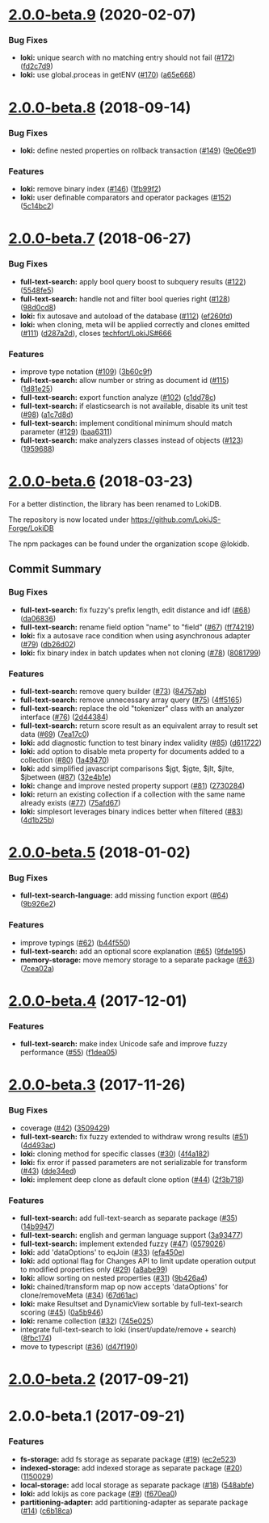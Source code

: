 <a name="2.0.0-beta.9"></a>
# [2.0.0-beta.9](https://github.com/LokiJS-Forge/LokiDB/compare/2.0.0-beta.8...2.0.0-beta.9) (2020-02-07)


### Bug Fixes

* **loki:** unique search with no matching entry should not fail ([#172](https://github.com/LokiJS-Forge/LokiDB/issues/172)) ([fd2c7d9](https://github.com/LokiJS-Forge/LokiDB/commit/fd2c7d9))
* **loki:** use global.proceas in getENV ([#170](https://github.com/LokiJS-Forge/LokiDB/issues/170)) ([a65e668](https://github.com/LokiJS-Forge/LokiDB/commit/a65e668))


<a name="2.0.0-beta.8"></a>
# [2.0.0-beta.8](https://github.com/LokiJS-Forge/LokiDB/compare/2.0.0-beta.7...2.0.0-beta.8) (2018-09-14)


### Bug Fixes

* **loki:** define nested properties on rollback transaction ([#149](https://github.com/LokiJS-Forge/LokiDB/issues/149)) ([9e06e91](https://github.com/LokiJS-Forge/LokiDB/commit/9e06e91))


### Features

* **loki:** remove binary index  ([#146](https://github.com/LokiJS-Forge/LokiDB/issues/146)) ([1fb99f2](https://github.com/LokiJS-Forge/LokiDB/commit/1fb99f2))
* **loki:** user definable comparators and operator packages ([#152](https://github.com/LokiJS-Forge/LokiDB/issues/152)) ([5c14bc2](https://github.com/LokiJS-Forge/LokiDB/commit/5c14bc2))


<a name="2.0.0-beta.7"></a>
# [2.0.0-beta.7](https://github.com/LokiJS-Forge/LokiDB/compare/2.0.0-beta.6...2.0.0-beta.7) (2018-06-27)


### Bug Fixes

* **full-text-search:** apply bool query boost to subquery results ([#122](https://github.com/LokiJS-Forge/LokiDB/issues/122)) ([5548fe5](https://github.com/LokiJS-Forge/LokiDB/commit/5548fe5))
* **full-text-search:** handle not and filter bool queries right ([#128](https://github.com/LokiJS-Forge/LokiDB/issues/128)) ([98d0cd8](https://github.com/LokiJS-Forge/LokiDB/commit/98d0cd8))
* **loki:** fix autosave and autoload of the database ([#112](https://github.com/LokiJS-Forge/LokiDB/issues/112)) ([ef260fd](https://github.com/LokiJS-Forge/LokiDB/commit/ef260fd))
* **loki:** when cloning, meta will be applied correctly and clones emitted ([#111](https://github.com/LokiJS-Forge/LokiDB/issues/111)) ([d287a2d](https://github.com/LokiJS-Forge/LokiDB/commit/d287a2d)), closes [techfort/LokiJS#666](https://github.com/techfort/LokiJS/issues/666)


### Features

* improve type notation ([#109](https://github.com/LokiJS-Forge/LokiDB/issues/109)) ([3b60c9f](https://github.com/LokiJS-Forge/LokiDB/commit/3b60c9f))
* **full-text-search:** allow number or string as document id ([#115](https://github.com/LokiJS-Forge/LokiDB/issues/115)) ([1d81e25](https://github.com/LokiJS-Forge/LokiDB/commit/1d81e25))
* **full-text-search:** export function analyze ([#102](https://github.com/LokiJS-Forge/LokiDB/issues/102)) ([c1dd78c](https://github.com/LokiJS-Forge/LokiDB/commit/c1dd78c))
* **full-text-search:** if elasticsearch is not available, disable its unit test ([#98](https://github.com/LokiJS-Forge/LokiDB/issues/98)) ([a1c7d8d](https://github.com/LokiJS-Forge/LokiDB/commit/a1c7d8d))
* **full-text-search:** implement conditional minimum should match parameter ([#129](https://github.com/LokiJS-Forge/LokiDB/issues/129)) ([baa6311](https://github.com/LokiJS-Forge/LokiDB/commit/baa6311))
* **full-text-search:** make analyzers classes instead of objects ([#123](https://github.com/LokiJS-Forge/LokiDB/issues/123)) ([1959688](https://github.com/LokiJS-Forge/LokiDB/commit/1959688))


<a name="2.0.0-beta.6"></a>
# [2.0.0-beta.6](https://github.com/LokiJS-Forge/LokiDB/compare/2.0.0-beta.5...2.0.0-beta.6) (2018-03-23)

For a better distinction, the library has been renamed to LokiDB.

The repository is now located under https://github.com/LokiJS-Forge/LokiDB

The npm packages can be found under the organization scope @lokidb.


## Commit Summary
### Bug Fixes

* **full-text-search:** fix fuzzy's prefix length, edit distance and idf ([#68](https://github.com/LokiJS-Forge/LokiDB/issues/68)) ([da06836](https://github.com/LokiJS-Forge/LokiDB/commit/da06836))
* **full-text-search:** rename field option "name" to "field" ([#67](https://github.com/LokiJS-Forge/LokiDB/issues/67)) ([ff74219](https://github.com/LokiJS-Forge/LokiDB/commit/ff74219))
* **loki:** fix a autosave race condition when using asynchronous adapter ([#79](https://github.com/LokiJS-Forge/LokiDB/issues/79)) ([db26d02](https://github.com/LokiJS-Forge/LokiDB/commit/db26d02))
* **loki:** fix binary index in batch updates when not cloning ([#78](https://github.com/LokiJS-Forge/LokiDB/issues/78)) ([8081799](https://github.com/LokiJS-Forge/LokiDB/commit/8081799))


### Features

* **full-text-search:** remove query builder ([#73](https://github.com/LokiJS-Forge/LokiDB/issues/73)) ([84757ab](https://github.com/LokiJS-Forge/LokiDB/commit/84757ab))
* **full-text-search:** remove unnecessary array query ([#75](https://github.com/LokiJS-Forge/LokiDB/issues/75)) ([4ff5165](https://github.com/LokiJS-Forge/LokiDB/commit/4ff5165))
* **full-text-search:** replace the old "tokenizer" class with an analyzer interface ([#76](https://github.com/LokiJS-Forge/LokiDB/issues/76)) ([2d44384](https://github.com/LokiJS-Forge/LokiDB/commit/2d44384))
* **full-text-search:** return score result as an equivalent array to result set data ([#69](https://github.com/LokiJS-Forge/LokiDB/issues/69)) ([7ea17c0](https://github.com/LokiJS-Forge/LokiDB/commit/7ea17c0))
* **loki:** add diagnostic function to test binary index validity ([#85](https://github.com/LokiJS-Forge/LokiDB/issues/85)) ([d611722](https://github.com/LokiJS-Forge/LokiDB/commit/d611722))
* **loki:** add option to disable meta property for documents added to a collection ([#80](https://github.com/LokiJS-Forge/LokiDB/issues/80)) ([1a49470](https://github.com/LokiJS-Forge/LokiDB/commit/1a49470))
* **loki:** add simplified javascript comparisons $jgt, $jgte, $jlt, $jlte, $jbetween ([#87](https://github.com/LokiJS-Forge/LokiDB/issues/87)) ([32e4b1e](https://github.com/LokiJS-Forge/LokiDB/commit/32e4b1e))
* **loki:** change and improve nested property support ([#81](https://github.com/LokiJS-Forge/LokiDB/issues/81)) ([2730284](https://github.com/LokiJS-Forge/LokiDB/commit/2730284))
* **loki:** return an existing collection if a collection with the same name already exists ([#77](https://github.com/LokiJS-Forge/LokiDB/issues/77)) ([75afd67](https://github.com/LokiJS-Forge/LokiDB/commit/75afd67))
* **loki:** simplesort leverages binary indices better when filtered ([#83](https://github.com/LokiJS-Forge/LokiDB/issues/83)) ([4d1b25b](https://github.com/LokiJS-Forge/LokiDB/commit/4d1b25b))


<a name="2.0.0-beta.5"></a>
# [2.0.0-beta.5](https://github.com/LokiJS-Forge/LokiJS2/compare/2.0.0-beta.4...2.0.0-beta.5) (2018-01-02)


### Bug Fixes

* **full-text-search-language:** add missing function export ([#64](https://github.com/LokiJS-Forge/LokiJS2/issues/64)) ([9b926e2](https://github.com/LokiJS-Forge/LokiJS2/commit/9b926e2))


### Features

* improve typings ([#62](https://github.com/LokiJS-Forge/LokiJS2/issues/62)) ([b44f550](https://github.com/LokiJS-Forge/LokiJS2/commit/b44f550))
* **full-text-search:** add an optional score explanation ([#65](https://github.com/LokiJS-Forge/LokiJS2/issues/65)) ([9fde195](https://github.com/LokiJS-Forge/LokiJS2/commit/9fde195))
* **memory-storage:** move memory storage to a separate package ([#63](https://github.com/LokiJS-Forge/LokiJS2/issues/63)) ([7cea02a](https://github.com/LokiJS-Forge/LokiJS2/commit/7cea02a))


<a name="2.0.0-beta.4"></a>
# [2.0.0-beta.4](https://github.com/LokiJS-Forge/LokiJS2/compare/2.0.0-beta.3...2.0.0-beta.4) (2017-12-01)


### Features

* **full-text-search:** make index Unicode safe and improve fuzzy performance ([#55](https://github.com/LokiJS-Forge/LokiJS2/issues/55)) ([f1dea05](https://github.com/LokiJS-Forge/LokiJS2/commit/f1dea05))


<a name="2.0.0-beta.3"></a>
# [2.0.0-beta.3](https://github.com/LokiJS-Forge/LokiJS2/compare/2.0.0-beta.2...2.0.0-beta.3) (2017-11-26)


### Bug Fixes

* coverage ([#42](https://github.com/LokiJS-Forge/LokiJS2/issues/42)) ([3509429](https://github.com/LokiJS-Forge/LokiJS2/commit/3509429))
* **full-text-search:** fix fuzzy extended to withdraw wrong results ([#51](https://github.com/LokiJS-Forge/LokiJS2/issues/51)) ([4d493ac](https://github.com/LokiJS-Forge/LokiJS2/commit/4d493ac))
* **loki:** cloning method for specific classes ([#30](https://github.com/LokiJS-Forge/LokiJS2/issues/30)) ([4f4a182](https://github.com/LokiJS-Forge/LokiJS2/commit/4f4a182))
* **loki:** fix error if passed parameters are not serializable for transform ([#43](https://github.com/LokiJS-Forge/LokiJS2/issues/43)) ([dde34ed](https://github.com/LokiJS-Forge/LokiJS2/commit/dde34ed))
* **loki:** implement deep clone as default clone option ([#44](https://github.com/LokiJS-Forge/LokiJS2/issues/44)) ([2f3b718](https://github.com/LokiJS-Forge/LokiJS2/commit/2f3b718))


### Features

* **full-text-search:** add full-text-search as separate package ([#35](https://github.com/LokiJS-Forge/LokiJS2/issues/35)) ([14b9947](https://github.com/LokiJS-Forge/LokiJS2/commit/14b9947))
* **full-text-search:** english and german language support ([3a93477](https://github.com/LokiJS-Forge/LokiJS2/commit/3a93477))
* **full-text-search:** implement extended fuzzy ([#47](https://github.com/LokiJS-Forge/LokiJS2/issues/47)) ([0579026](https://github.com/LokiJS-Forge/LokiJS2/commit/0579026))
* **loki:** add 'dataOptions' to eqJoin ([#33](https://github.com/LokiJS-Forge/LokiJS2/issues/33)) ([efa450e](https://github.com/LokiJS-Forge/LokiJS2/commit/efa450e))
* **loki:** add optional flag for Changes API to limit update operation output to modified properties only ([#29](https://github.com/LokiJS-Forge/LokiJS2/issues/29)) ([a8abe99](https://github.com/LokiJS-Forge/LokiJS2/commit/a8abe99))
* **loki:** allow sorting on nested properties ([#31](https://github.com/LokiJS-Forge/LokiJS2/issues/31)) ([9b426a4](https://github.com/LokiJS-Forge/LokiJS2/commit/9b426a4))
* **loki:** chained/transform map op now accepts 'dataOptions' for clone/removeMeta ([#34](https://github.com/LokiJS-Forge/LokiJS2/issues/34)) ([67d61ac](https://github.com/LokiJS-Forge/LokiJS2/commit/67d61ac))
* **loki:** make Resultset and DynamicView sortable by full-text-search scoring ([#45](https://github.com/LokiJS-Forge/LokiJS2/issues/45)) ([0a5b946](https://github.com/LokiJS-Forge/LokiJS2/commit/0a5b946))
* **loki:** rename collection ([#32](https://github.com/LokiJS-Forge/LokiJS2/issues/32)) ([745e025](https://github.com/LokiJS-Forge/LokiJS2/commit/745e025))
* integrate full-text-search to loki (insert/update/remove + search) ([8fbc174](https://github.com/LokiJS-Forge/LokiJS2/commit/8fbc174))
* move to typescript ([#36](https://github.com/LokiJS-Forge/LokiJS2/issues/36)) ([d47f190](https://github.com/LokiJS-Forge/LokiJS2/commit/d47f190))


<a name="2.0.0-beta.2"></a>
# [2.0.0-beta.2](https://github.com/LokiJS-Forge/LokiJS2/compare/2.0.0-beta.1...2.0.0-beta.2) (2017-09-21)





<a name="2.0.0-beta.1"></a>
# 2.0.0-beta.1 (2017-09-21)


### Features

* **fs-storage:** add fs storage as separate package ([#19](https://github.com/LokiJS-Forge/LokiJS2/issues/19)) ([ec2e523](https://github.com/LokiJS-Forge/LokiJS2/commit/ec2e523))
* **indexed-storage:** add indexed storage as separate package ([#20](https://github.com/LokiJS-Forge/LokiJS2/issues/20)) ([1150029](https://github.com/LokiJS-Forge/LokiJS2/commit/1150029))
* **local-storage:** add local storage as separate package ([#18](https://github.com/LokiJS-Forge/LokiJS2/issues/18)) ([548abfe](https://github.com/LokiJS-Forge/LokiJS2/commit/548abfe))
* **loki:** add lokijs as core package ([#9](https://github.com/LokiJS-Forge/LokiJS2/issues/9)) ([f670ea0](https://github.com/LokiJS-Forge/LokiJS2/commit/f670ea0))
* **partitioning-adapter:** add partitioning-adapter as separate package ([#14](https://github.com/LokiJS-Forge/LokiJS2/issues/14)) ([c6b18ca](https://github.com/LokiJS-Forge/LokiJS2/commit/c6b18ca))


